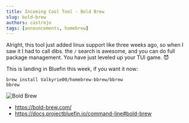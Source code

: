 ```yaml
---
title: Incoming Cool Tool - Bold Brew
slug: bold-brew
authors: castrojo
tags: [announcements, homebrew]
---
```


Alright, this tool just added linux support like three weeks ago, so when I saw it I had to call dibs. the `/` search is awesome, and you can do full package management. You have just leveled up your TUI game. 😈

This is landing in Bluefin this week, if you want it now:

```
brew install Valkyrie00/homebrew-bbrew/bbrew
bbrew
```

![Bold Brew](https://github.com/user-attachments/assets/3c4b7e3f-f449-4ebf-9451-d56bf740997d)

- https://bold-brew.com/
- https://docs.projectbluefin.io/command-line#bold-brew

